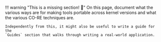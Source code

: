 !!! warning "This is a missing section! :construction:"
    On this page, document what the various ways are for making tools portable
    across kernel versions and what the various CO-RE techniques are.

    Independently from this, it might also be useful to write a guide for the
    `Guides` section that walks through writing a real-world application.
